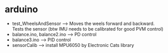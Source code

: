 # arduino

-   test_WheelsAndSensor --> Moves the weels forward and backward. Tests the sensor (btw IMU needs to be calibrated for good PVM control)
-   balance.ino, balance2.ino --> PD control
-   balance3.ino --> PID control
-   sensorCalib --> install MPU6050 by Electronic Cats library
